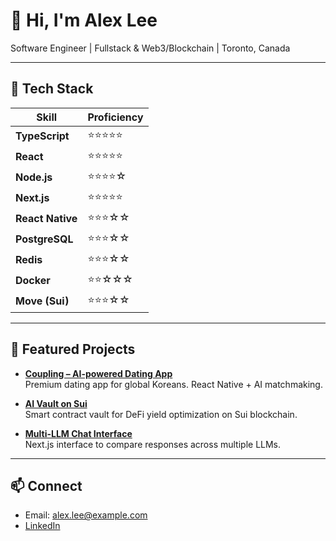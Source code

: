 # 👋 Hi, I'm Alex Lee  

Software Engineer | Fullstack & Web3/Blockchain | Toronto, Canada  

---

## 🚀 Tech Stack

| Skill            | Proficiency |
| ---------------- | ----------- |
| **TypeScript**   | ⭐⭐⭐⭐⭐       |
| **React**        | ⭐⭐⭐⭐⭐       |
| **Node.js**      | ⭐⭐⭐⭐☆       |
| **Next.js**      | ⭐⭐⭐⭐⭐       |
| **React Native** | ⭐⭐⭐☆☆       |
| **PostgreSQL**   | ⭐⭐⭐☆☆       |
| **Redis**        | ⭐⭐⭐☆☆       |
| **Docker**       | ⭐⭐☆☆☆       |
| **Move (Sui)**   | ⭐⭐⭐☆☆       |

---

## 📂 Featured Projects
- [**Coupling – AI-powered Dating App**](https://github.com/alex-mj-lee/coupling)  
  Premium dating app for global Koreans. React Native + AI matchmaking.  

- [**AI Vault on Sui**](https://github.com/alex-mj-lee/ai-vault)  
  Smart contract vault for DeFi yield optimization on Sui blockchain.  

- [**Multi-LLM Chat Interface**](https://github.com/alex-mj-lee/multi-llm-chat)  
  Next.js interface to compare responses across multiple LLMs.  

---

## 📫 Connect
- Email: alex.lee@example.com  
- [LinkedIn](https://linkedin.com/in/alex-mj-lee)
